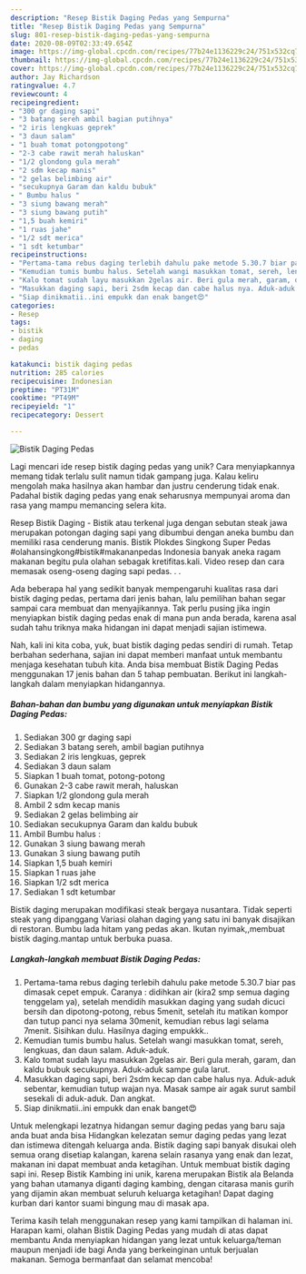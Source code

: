 ```yaml
---
description: "Resep Bistik Daging Pedas yang Sempurna"
title: "Resep Bistik Daging Pedas yang Sempurna"
slug: 801-resep-bistik-daging-pedas-yang-sempurna
date: 2020-08-09T02:33:49.654Z
image: https://img-global.cpcdn.com/recipes/77b24e1136229c24/751x532cq70/bistik-daging-pedas-foto-resep-utama.jpg
thumbnail: https://img-global.cpcdn.com/recipes/77b24e1136229c24/751x532cq70/bistik-daging-pedas-foto-resep-utama.jpg
cover: https://img-global.cpcdn.com/recipes/77b24e1136229c24/751x532cq70/bistik-daging-pedas-foto-resep-utama.jpg
author: Jay Richardson
ratingvalue: 4.7
reviewcount: 4
recipeingredient:
- "300 gr daging sapi"
- "3 batang sereh ambil bagian putihnya"
- "2 iris lengkuas geprek"
- "3 daun salam"
- "1 buah tomat potongpotong"
- "2-3 cabe rawit merah haluskan"
- "1/2 glondong gula merah"
- "2 sdm kecap manis"
- "2 gelas belimbing air"
- "secukupnya Garam dan kaldu bubuk"
- " Bumbu halus "
- "3 siung bawang merah"
- "3 siung bawang putih"
- "1,5 buah kemiri"
- "1 ruas jahe"
- "1/2 sdt merica"
- "1 sdt ketumbar"
recipeinstructions:
- "Pertama-tama rebus daging terlebih dahulu pake metode 5.30.7 biar pas dimasak cepet empuk. Caranya : didihkan air (kira2 smp semua daging tenggelam ya), setelah mendidih masukkan daging yang sudah dicuci bersih dan dipotong-potong, rebus 5menit, setelah itu matikan kompor dan tutup panci nya selama 30menit, kemudian rebus lagi selama 7menit. Sisihkan dulu. Hasilnya daging empukkk.."
- "Kemudian tumis bumbu halus. Setelah wangi masukkan tomat, sereh, lengkuas, dan daun salam. Aduk-aduk."
- "Kalo tomat sudah layu masukkan 2gelas air. Beri gula merah, garam, dan kaldu bubuk secukupnya. Aduk-aduk sampe gula larut."
- "Masukkan daging sapi, beri 2sdm kecap dan cabe halus nya. Aduk-aduk sebentar, kemudian tutup wajan nya. Masak sampe air agak surut sambil sesekali di aduk-aduk. Dan angkat."
- "Siap dinikmatii..ini empukk dan enak banget😍"
categories:
- Resep
tags:
- bistik
- daging
- pedas

katakunci: bistik daging pedas 
nutrition: 285 calories
recipecuisine: Indonesian
preptime: "PT31M"
cooktime: "PT49M"
recipeyield: "1"
recipecategory: Dessert

---
```



![Bistik Daging Pedas](https://img-global.cpcdn.com/recipes/77b24e1136229c24/751x532cq70/bistik-daging-pedas-foto-resep-utama.jpg)

Lagi mencari ide resep bistik daging pedas yang unik? Cara menyiapkannya memang tidak terlalu sulit namun tidak gampang juga. Kalau keliru mengolah maka hasilnya akan hambar dan justru cenderung tidak enak. Padahal bistik daging pedas yang enak seharusnya mempunyai aroma dan rasa yang mampu memancing selera kita.

Resep Bistik Daging - Bistik atau terkenal juga dengan sebutan steak jawa merupakan potongan daging sapi yang dibumbui dengan aneka bumbu dan memiliki rasa cenderung manis. Bistik Plokdes Singkong Super Pedas #olahansingkong#bistik#makananpedas Indonesia banyak aneka ragam makanan begitu pula olahan sebagak kretifitas.kali. Video resep dan cara memasak oseng-oseng daging sapi pedas. . .

Ada beberapa hal yang sedikit banyak mempengaruhi kualitas rasa dari bistik daging pedas, pertama dari jenis bahan, lalu pemilihan bahan segar sampai cara membuat dan menyajikannya. Tak perlu pusing jika ingin menyiapkan bistik daging pedas enak di mana pun anda berada, karena asal sudah tahu triknya maka hidangan ini dapat menjadi sajian istimewa.


Nah, kali ini kita coba, yuk, buat bistik daging pedas sendiri di rumah. Tetap berbahan sederhana, sajian ini dapat memberi manfaat untuk membantu menjaga kesehatan tubuh kita. Anda bisa membuat Bistik Daging Pedas menggunakan 17 jenis bahan dan 5 tahap pembuatan. Berikut ini langkah-langkah dalam menyiapkan hidangannya.

<!--inarticleads1-->

##### Bahan-bahan dan bumbu yang digunakan untuk menyiapkan Bistik Daging Pedas:

1. Sediakan 300 gr daging sapi
1. Sediakan 3 batang sereh, ambil bagian putihnya
1. Sediakan 2 iris lengkuas, geprek
1. Sediakan 3 daun salam
1. Siapkan 1 buah tomat, potong-potong
1. Gunakan 2-3 cabe rawit merah, haluskan
1. Siapkan 1/2 glondong gula merah
1. Ambil 2 sdm kecap manis
1. Sediakan 2 gelas belimbing air
1. Sediakan secukupnya Garam dan kaldu bubuk
1. Ambil  Bumbu halus :
1. Gunakan 3 siung bawang merah
1. Gunakan 3 siung bawang putih
1. Siapkan 1,5 buah kemiri
1. Siapkan 1 ruas jahe
1. Siapkan 1/2 sdt merica
1. Sediakan 1 sdt ketumbar


Bistik daging merupakan modifikasi steak bergaya nusantara. Tidak seperti steak yang dipanggang Variasi olahan daging yang satu ini banyak disajikan di restoran. Bumbu lada hitam yang pedas akan. Ikutan nyimak,,membuat bistik daging.mantap untuk berbuka puasa. 

<!--inarticleads2-->

##### Langkah-langkah membuat Bistik Daging Pedas:

1. Pertama-tama rebus daging terlebih dahulu pake metode 5.30.7 biar pas dimasak cepet empuk. Caranya : didihkan air (kira2 smp semua daging tenggelam ya), setelah mendidih masukkan daging yang sudah dicuci bersih dan dipotong-potong, rebus 5menit, setelah itu matikan kompor dan tutup panci nya selama 30menit, kemudian rebus lagi selama 7menit. Sisihkan dulu. Hasilnya daging empukkk..
1. Kemudian tumis bumbu halus. Setelah wangi masukkan tomat, sereh, lengkuas, dan daun salam. Aduk-aduk.
1. Kalo tomat sudah layu masukkan 2gelas air. Beri gula merah, garam, dan kaldu bubuk secukupnya. Aduk-aduk sampe gula larut.
1. Masukkan daging sapi, beri 2sdm kecap dan cabe halus nya. Aduk-aduk sebentar, kemudian tutup wajan nya. Masak sampe air agak surut sambil sesekali di aduk-aduk. Dan angkat.
1. Siap dinikmatii..ini empukk dan enak banget😍


Untuk melengkapi lezatnya hidangan semur daging pedas yang baru saja anda buat anda bisa Hidangkan kelezatan semur daging pedas yang lezat dan istimewa ditengah keluarga anda. Bistik daging sapi banyak disukai oleh semua orang disetiap kalangan, karena selain rasanya yang enak dan lezat, makanan ini dapat membuat anda ketagihan. Untuk membuat bistik daging sapi ini. Resep Bistik Kambing ini unik, karena merupakan Bistik ala Belanda yang bahan utamanya diganti daging kambing, dengan citarasa manis gurih yang dijamin akan membuat seluruh keluarga ketagihan! Dapat daging kurban dari kantor suami bingung mau di masak apa. 

Terima kasih telah menggunakan resep yang kami tampilkan di halaman ini. Harapan kami, olahan Bistik Daging Pedas yang mudah di atas dapat membantu Anda menyiapkan hidangan yang lezat untuk keluarga/teman maupun menjadi ide bagi Anda yang berkeinginan untuk berjualan makanan. Semoga bermanfaat dan selamat mencoba!
